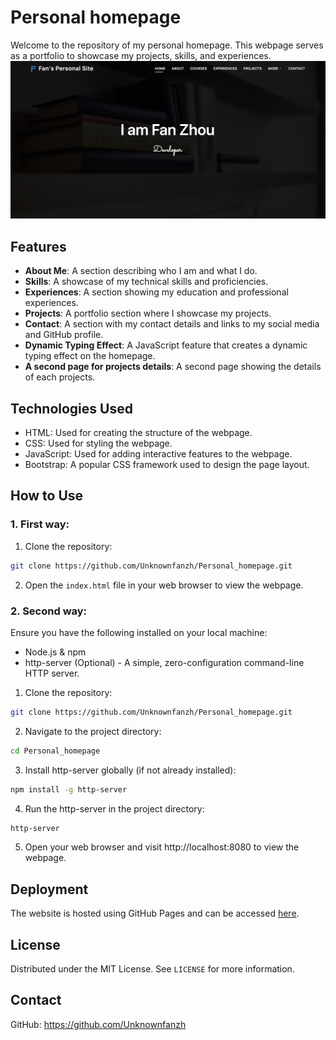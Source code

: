 # Personal homepage
Welcome to the repository of my personal homepage. This webpage serves as a portfolio to showcase my projects, skills, and experiences.
![image](https://github.com/Unknownfanzh/Personal_homepage/blob/main/img/Screenshotofwebpage.jpg)

## Features
- **About Me**: A section describing who I am and what I do.
- **Skills**: A showcase of my technical skills and proficiencies.
- **Experiences**: A section showing my education and professional experiences.
- **Projects**: A portfolio section where I showcase my projects.
- **Contact**: A section with my contact details and links to my social media and GitHub profile.
- **Dynamic Typing Effect**: A JavaScript feature that creates a dynamic typing effect on the homepage.
- **A second page for projects details**: A second page showing the details of each projects.

## Technologies Used
- HTML: Used for creating the structure of the webpage.
- CSS: Used for styling the webpage.
- JavaScript: Used for adding interactive features to the webpage.
- Bootstrap: A popular CSS framework used to design the page layout.

## How to Use
### 1. First way:
1. Clone the repository:
```sh
git clone https://github.com/Unknownfanzh/Personal_homepage.git
```
2. Open the `index.html` file in your web browser to view the webpage.

### 2. Second way:
Ensure you have the following installed on your local machine:
- Node.js & npm
- http-server (Optional) - A simple, zero-configuration command-line HTTP server.
1. Clone the repository:
```sh
git clone https://github.com/Unknownfanzh/Personal_homepage.git
```
2. Navigate to the project directory:
```sh
cd Personal_homepage
```
3. Install http-server globally (if not already installed):
```sh
npm install -g http-server
```
4. Run the http-server in the project directory:
```sh
http-server
```
5. Open your web browser and visit http://localhost:8080 to view the webpage.

## Deployment
The website is hosted using GitHub Pages and can be accessed [here](https://unknownfanzh.github.io/Personal_homepage/).

## License
Distributed under the MIT License. See `LICENSE` for more information.

## Contact
GitHub: https://github.com/Unknownfanzh